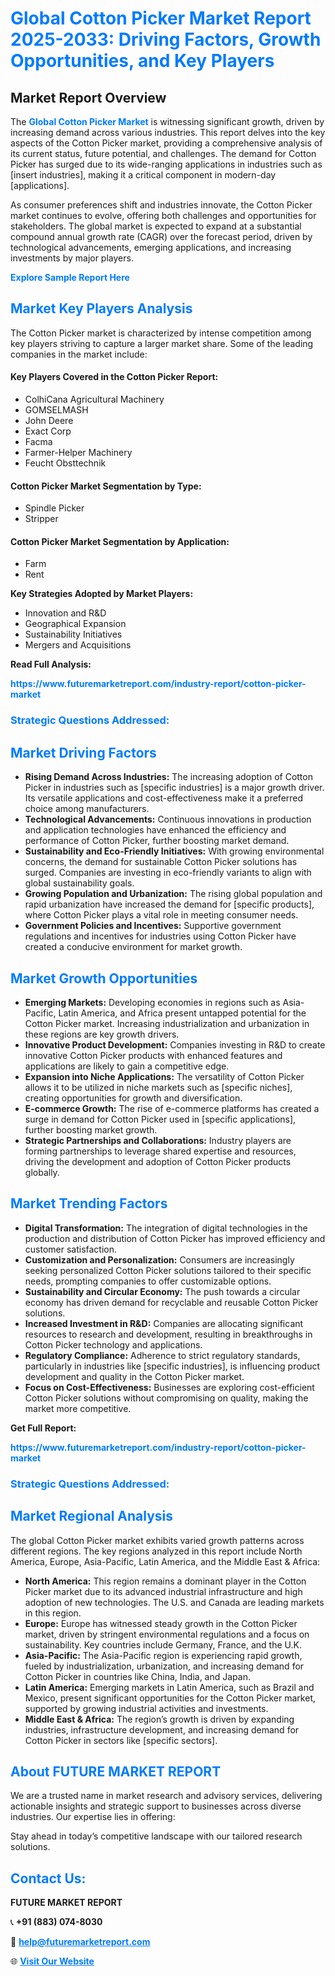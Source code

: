 <h1 style="color: #007BFF;">Global Cotton Picker Market Report 2025-2033: Driving Factors, Growth Opportunities, and Key Players</h1>

<section id="overview">
<h2>Market Report Overview</h2>
<p>The <a href="https://www.futuremarketreport.com/industry-report/cotton-picker-market" style="color: #007BFF; text-decoration: none;"><strong>Global Cotton Picker Market</strong></a> is witnessing significant growth, driven by increasing demand across various industries. This report delves into the key aspects of the Cotton Picker market, providing a comprehensive analysis of its current status, future potential, and challenges. The demand for Cotton Picker has surged due to its wide-ranging applications in industries such as [insert industries], making it a critical component in modern-day [applications].</p>
<p>As consumer preferences shift and industries innovate, the Cotton Picker market continues to evolve, offering both challenges and opportunities for stakeholders. The global market is expected to expand at a substantial compound annual growth rate (CAGR) over the forecast period, driven by technological advancements, emerging applications, and increasing investments by major players.</p>
</section>

<section id="overview">
<p><a href="https://www.futuremarketreport.com/request-sample/reportId=48752" style="color: #007BFF; text-decoration: none;"><strong>Explore Sample Report Here</strong></a></p>
</section>

<section id="key-players">
<h2 style="color: #007BFF;">Market Key Players Analysis</h2>
<p>The Cotton Picker market is characterized by intense competition among key players striving to capture a larger market share. Some of the leading companies in the market include:</p>
<h4>Key Players Covered in the Cotton Picker Report:</h4>
<ul><li>ColhiCana Agricultural Machinery</li><li>GOMSELMASH</li><li>John Deere</li><li>Exact Corp</li><li>Facma</li><li>Farmer-Helper Machinery</li><li>Feucht Obsttechnik</li></ul>
<h4>Cotton Picker Market Segmentation by Type:</h4>
<ul><li>Spindle Picker</li><li>Stripper</li></ul>

<h4>Cotton Picker Market Segmentation by Application:</h4>
<ul><li>Farm</li><li>Rent</li></ul>
<p><strong>Key Strategies Adopted by Market Players:</strong></p>
<ul>
<li>Innovation and R&D</li>
<li>Geographical Expansion</li>
<li>Sustainability Initiatives</li>
<li>Mergers and Acquisitions</li>
</ul>
</section>

<section>
<p><strong>Read Full Analysis: </strong></p><a href="https://www.futuremarketreport.com/industry-report/cotton-picker-market" style="color: #007BFF; text-decoration: none;"><strong>https://www.futuremarketreport.com/industry-report/cotton-picker-market</strong></a>
<h3 style="color: #007BFF;">Strategic Questions Addressed:</h3>
</section>

<section id="driving-factors">
<h2 style="color: #007BFF;">Market Driving Factors</h2>
<ul>
<li><strong>Rising Demand Across Industries:</strong> The increasing adoption of Cotton Picker in industries such as [specific industries] is a major growth driver. Its versatile applications and cost-effectiveness make it a preferred choice among manufacturers.</li>
<li><strong>Technological Advancements:</strong> Continuous innovations in production and application technologies have enhanced the efficiency and performance of Cotton Picker, further boosting market demand.</li>
<li><strong>Sustainability and Eco-Friendly Initiatives:</strong> With growing environmental concerns, the demand for sustainable Cotton Picker solutions has surged. Companies are investing in eco-friendly variants to align with global sustainability goals.</li>
<li><strong>Growing Population and Urbanization:</strong> The rising global population and rapid urbanization have increased the demand for [specific products], where Cotton Picker plays a vital role in meeting consumer needs.</li>
<li><strong>Government Policies and Incentives:</strong> Supportive government regulations and incentives for industries using Cotton Picker have created a conducive environment for market growth.</li>
</ul>
</section>

<section id="growth-opportunities">
<h2 style="color: #007BFF;">Market Growth Opportunities</h2>
<ul>
<li><strong>Emerging Markets:</strong> Developing economies in regions such as Asia-Pacific, Latin America, and Africa present untapped potential for the Cotton Picker market. Increasing industrialization and urbanization in these regions are key growth drivers.</li>
<li><strong>Innovative Product Development:</strong> Companies investing in R&D to create innovative Cotton Picker products with enhanced features and applications are likely to gain a competitive edge.</li>
<li><strong>Expansion into Niche Applications:</strong> The versatility of Cotton Picker allows it to be utilized in niche markets such as [specific niches], creating opportunities for growth and diversification.</li>
<li><strong>E-commerce Growth:</strong> The rise of e-commerce platforms has created a surge in demand for Cotton Picker used in [specific applications], further boosting market growth.</li>
<li><strong>Strategic Partnerships and Collaborations:</strong> Industry players are forming partnerships to leverage shared expertise and resources, driving the development and adoption of Cotton Picker products globally.</li>
</ul>
</section>

<section id="trending-factors">
<h2 style="color: #007BFF;">Market Trending Factors</h2>
<ul>
<li><strong>Digital Transformation:</strong> The integration of digital technologies in the production and distribution of Cotton Picker has improved efficiency and customer satisfaction.</li>
<li><strong>Customization and Personalization:</strong> Consumers are increasingly seeking personalized Cotton Picker solutions tailored to their specific needs, prompting companies to offer customizable options.</li>
<li><strong>Sustainability and Circular Economy:</strong> The push towards a circular economy has driven demand for recyclable and reusable Cotton Picker solutions.</li>
<li><strong>Increased Investment in R&D:</strong> Companies are allocating significant resources to research and development, resulting in breakthroughs in Cotton Picker technology and applications.</li>
<li><strong>Regulatory Compliance:</strong> Adherence to strict regulatory standards, particularly in industries like [specific industries], is influencing product development and quality in the Cotton Picker market.</li>
<li><strong>Focus on Cost-Effectiveness:</strong> Businesses are exploring cost-efficient Cotton Picker solutions without compromising on quality, making the market more competitive.</li>
</ul>
</section>

<section>
<p><strong>Get Full Report: </strong></p><a href="https://www.futuremarketreport.com/industry-report/cotton-picker-market" style="color: #007BFF; text-decoration: none;"><strong>https://www.futuremarketreport.com/industry-report/cotton-picker-market</strong></a>
<h3 style="color: #007BFF;">Strategic Questions Addressed:</h3>
</section>


<section id="regional-analysis">
<h2 style="color: #007BFF;">Market Regional Analysis</h2>
<p>The global Cotton Picker market exhibits varied growth patterns across different regions. The key regions analyzed in this report include North America, Europe, Asia-Pacific, Latin America, and the Middle East & Africa:</p>
<ul>
<li><strong>North America:</strong> This region remains a dominant player in the Cotton Picker market due to its advanced industrial infrastructure and high adoption of new technologies. The U.S. and Canada are leading markets in this region.</li>
<li><strong>Europe:</strong> Europe has witnessed steady growth in the Cotton Picker market, driven by stringent environmental regulations and a focus on sustainability. Key countries include Germany, France, and the U.K.</li>
<li><strong>Asia-Pacific:</strong> The Asia-Pacific region is experiencing rapid growth, fueled by industrialization, urbanization, and increasing demand for Cotton Picker in countries like China, India, and Japan.</li>
<li><strong>Latin America:</strong> Emerging markets in Latin America, such as Brazil and Mexico, present significant opportunities for the Cotton Picker market, supported by growing industrial activities and investments.</li>
<li><strong>Middle East & Africa:</strong> The region’s growth is driven by expanding industries, infrastructure development, and increasing demand for Cotton Picker in sectors like [specific sectors].</li>
</ul>
</section>

<footer>
<h2 style="color: #007BFF;">About FUTURE MARKET REPORT</h2>
<p>We are a trusted name in market research and advisory services, delivering actionable insights and strategic support to businesses across diverse industries. Our expertise lies in offering:</p>

<p>Stay ahead in today’s competitive landscape with our tailored research solutions.</p>

<h2 style="color: #007BFF;">Contact Us:</h2>
<p><strong>FUTURE MARKET REPORT</strong></p>
<p>📞 <strong>+91 (883) 074-8030</strong></p>
<p>📧 <strong><a href="mailto:help@futuremarketreport.com" style="color: #007BFF;">help@futuremarketreport.com</a></strong></p>
<p>🌐 <strong><a href="https://www.futuremarketreport.com/" style="color: #007BFF;">Visit Our Website</a></strong></p>
</footer>